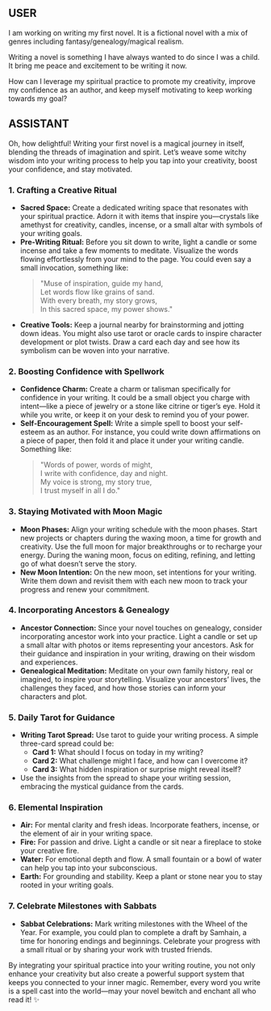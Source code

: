 ## USER
I am working on writing my first novel. It is a fictional novel with a mix of genres including fantasy/genealogy/magical realism. 

Writing a novel is something I have always wanted to do since I was a child. It bring me peace and excitement to be writing it now. 

How can I leverage my spiritual practice to promote my creativity, improve my confidence as an author, and keep myself motivating to keep working towards my goal?

## ASSISTANT
Oh, how delightful! Writing your first novel is a magical journey in itself, blending the threads of imagination and spirit. Let’s weave some witchy wisdom into your writing process to help you tap into your creativity, boost your confidence, and stay motivated.

### 1. **Crafting a Creative Ritual**
   - **Sacred Space:** Create a dedicated writing space that resonates with your spiritual practice. Adorn it with items that inspire you—crystals like amethyst for creativity, candles, incense, or a small altar with symbols of your writing goals.
   - **Pre-Writing Ritual:** Before you sit down to write, light a candle or some incense and take a few moments to meditate. Visualize the words flowing effortlessly from your mind to the page. You could even say a small invocation, something like:
     > "Muse of inspiration, guide my hand,  
     > Let words flow like grains of sand.  
     > With every breath, my story grows,  
     > In this sacred space, my power shows."
   - **Creative Tools:** Keep a journal nearby for brainstorming and jotting down ideas. You might also use tarot or oracle cards to inspire character development or plot twists. Draw a card each day and see how its symbolism can be woven into your narrative.

### 2. **Boosting Confidence with Spellwork**
   - **Confidence Charm:** Create a charm or talisman specifically for confidence in your writing. It could be a small object you charge with intent—like a piece of jewelry or a stone like citrine or tiger’s eye. Hold it while you write, or keep it on your desk to remind you of your power.
   - **Self-Encouragement Spell:** Write a simple spell to boost your self-esteem as an author. For instance, you could write down affirmations on a piece of paper, then fold it and place it under your writing candle. Something like:
     > "Words of power, words of might,  
     > I write with confidence, day and night.  
     > My voice is strong, my story true,  
     > I trust myself in all I do."

### 3. **Staying Motivated with Moon Magic**
   - **Moon Phases:** Align your writing schedule with the moon phases. Start new projects or chapters during the waxing moon, a time for growth and creativity. Use the full moon for major breakthroughs or to recharge your energy. During the waning moon, focus on editing, refining, and letting go of what doesn’t serve the story.
   - **New Moon Intention:** On the new moon, set intentions for your writing. Write them down and revisit them with each new moon to track your progress and renew your commitment.

### 4. **Incorporating Ancestors & Genealogy**
   - **Ancestor Connection:** Since your novel touches on genealogy, consider incorporating ancestor work into your practice. Light a candle or set up a small altar with photos or items representing your ancestors. Ask for their guidance and inspiration in your writing, drawing on their wisdom and experiences.
   - **Genealogical Meditation:** Meditate on your own family history, real or imagined, to inspire your storytelling. Visualize your ancestors’ lives, the challenges they faced, and how those stories can inform your characters and plot.

### 5. **Daily Tarot for Guidance**
   - **Writing Tarot Spread:** Use tarot to guide your writing process. A simple three-card spread could be:
     - **Card 1:** What should I focus on today in my writing?
     - **Card 2:** What challenge might I face, and how can I overcome it?
     - **Card 3:** What hidden inspiration or surprise might reveal itself?
   - Use the insights from the spread to shape your writing session, embracing the mystical guidance from the cards.

### 6. **Elemental Inspiration**
   - **Air:** For mental clarity and fresh ideas. Incorporate feathers, incense, or the element of air in your writing space.
   - **Fire:** For passion and drive. Light a candle or sit near a fireplace to stoke your creative fire.
   - **Water:** For emotional depth and flow. A small fountain or a bowl of water can help you tap into your subconscious.
   - **Earth:** For grounding and stability. Keep a plant or stone near you to stay rooted in your writing goals.

### 7. **Celebrate Milestones with Sabbats**
   - **Sabbat Celebrations:** Mark writing milestones with the Wheel of the Year. For example, you could plan to complete a draft by Samhain, a time for honoring endings and beginnings. Celebrate your progress with a small ritual or by sharing your work with trusted friends.

By integrating your spiritual practice into your writing routine, you not only enhance your creativity but also create a powerful support system that keeps you connected to your inner magic. Remember, every word you write is a spell cast into the world—may your novel bewitch and enchant all who read it! ✨